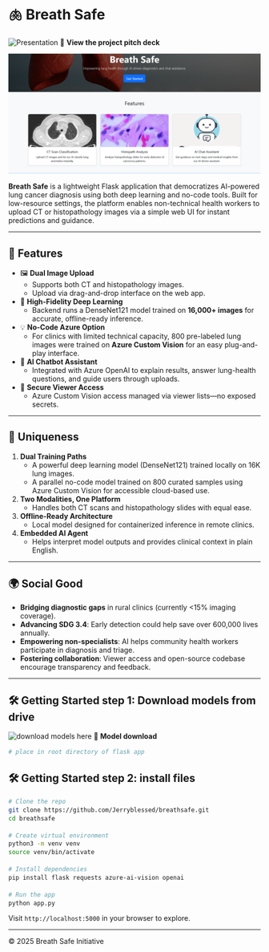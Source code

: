 
# 🫁 Breath Safe

![Presentation](https://docs.google.com/presentation/d/1r_a98Et5a3CCOZtHDk0O5rNGh_tOkeDCvzrJvdH8OQA/edit?usp=sharing)
🔗 **View the project pitch deck**

![Breath Safe Landing Page](https://github.com/Jerryblessed/breathsafe/blob/main/static/landingpage.png?raw=true)

**Breath Safe** is a lightweight Flask application that democratizes AI-powered lung cancer diagnosis using both deep learning and no-code tools. Built for low-resource settings, the platform enables non-technical health workers to upload CT or histopathology images via a simple web UI for instant predictions and guidance.

---

## 🚀 Features

* 🖼️ **Dual Image Upload**
  - Supports both CT and histopathology images.
  - Upload via drag-and-drop interface on the web app.
* 🧠 **High-Fidelity Deep Learning**
  - Backend runs a DenseNet121 model trained on **16,000+ images** for accurate, offline-ready inference.
* 💡 **No-Code Azure Option**
  - For clinics with limited technical capacity, 800 pre-labeled lung images were trained on **Azure Custom Vision** for an easy plug-and-play interface.
* 🤖 **AI Chatbot Assistant**
  - Integrated with Azure OpenAI to explain results, answer lung-health questions, and guide users through uploads.
* 🔐 **Secure Viewer Access**
  - Azure Custom Vision access managed via viewer lists—no exposed secrets.

---

## 🎯 Uniqueness

1. **Dual Training Paths**
   - A powerful deep learning model (DenseNet121) trained locally on 16K lung images.
   - A parallel no-code model trained on 800 curated samples using Azure Custom Vision for accessible cloud-based use.
2. **Two Modalities, One Platform**
   - Handles both CT scans and histopathology slides with equal ease.
3. **Offline-Ready Architecture**
   - Local model designed for containerized inference in remote clinics.
4. **Embedded AI Agent**
   - Helps interpret model outputs and provides clinical context in plain English.

---

## 🌍 Social Good

* **Bridging diagnostic gaps** in rural clinics (currently <15% imaging coverage).
* **Advancing SDG 3.4**: Early detection could help save over 600,000 lives annually.
* **Empowering non-specialists**: AI helps community health workers participate in diagnosis and triage.
* **Fostering collaboration**: Viewer access and open-source codebase encourage transparency and feedback.

---

## 🛠️ Getting Started step 1: Download models from drive
![download models here](https://drive.google.com/file/d/1XrGslOWCTyxgIJqBhiljkXYvXQRV0roL/view?usp=drive_link)
🔗 **Model download**
```bash
# place in root directory of flask app
````

## 🛠️ Getting Started step 2: install files

```bash
# Clone the repo
git clone https://github.com/Jerryblessed/breathsafe.git
cd breathsafe

# Create virtual environment
python3 -m venv venv
source venv/bin/activate

# Install dependencies
pip install flask requests azure-ai-vision openai

# Run the app
python app.py
````

Visit `http://localhost:5000` in your browser to explore.

---

© 2025 Breath Safe Initiative

